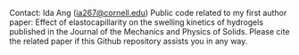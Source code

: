 Contact: Ida Ang (ia267@cornell.edu)
Public code related to my first author paper: Effect of elastocapillarity on the
swelling kinetics of hydrogels published in the Journal of the Mechanics and
Physics of Solids. Please cite the related paper if this Github repository
assists you in any way.